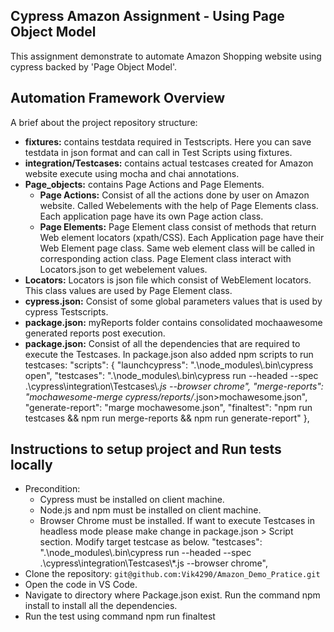 ## **Cypress Amazon Assignment - Using Page Object Model**

This assignment demonstrate to automate Amazon Shopping website using cypress backed by 'Page Object Model'.  

## Automation Framework Overview

A brief about the project repository structure:
  - **fixtures:** contains testdata required in Testscripts. Here you can save testdata in json format and can call in Test Scripts using fixtures.
  - **integration/Testcases:** contains actual testcases created for Amazon website execute using mocha and chai annotations. 
  - **Page_objects:** contains Page Actions and Page Elements.
     - **Page Actions:** Consist of all the actions done by user on Amazon website. Called Webelements with the help of Page Elements class. Each application page have its 
                         own Page action class. 
     - **Page Elements:** Page Element class consist of methods that return Web element locators (xpath/CSS). Each Application page have their Web Element page class. Same web 
                          element class will be called in corresponding action class. Page Element class interact with Locators.json to get webelement values.
  - **Locators:** Locators is json file which consist of WebElement locators. This class values are used by Page Element class. 
  - **cypress.json:** Consist of some global parameters values that is used by cypress Testscripts.
  - **package.json:** myReports folder contains consolidated mochaawesome generated reports post execution. 
  - **package.json:** Consist of all the dependencies that are required to execute the Testcases. In package.json also added npm scripts to run testcases:
                      "scripts": {
                      "launchcypress": ".\\node_modules\\.bin\\cypress open",
                      "testcases": ".\\node_modules\\.bin\\cypress run --headed --spec .\\cypress\\integration\\Testcases\\*.js --browser chrome",
                      "merge-reports": "mochawesome-merge cypress/reports/*.json>mochawesome.json",
                      "generate-report": "marge mochawesome.json",
                      "finaltest": "npm run testcases && npm run merge-reports && npm run generate-report"
                       },
         

## Instructions to setup project and Run tests locally

  - Precondition:
      - Cypress must be installed on client machine.
      - Node.js and npm must be installed on client machine.
      - Browser Chrome must be installed. If want to execute Testcases in headless mode please make change in package.json > Script section. Modify target testcase as below.
        "testcases": ".\\node_modules\\.bin\\cypress run --headed --spec .\\cypress\\integration\\Testcases\\*.js --browser chrome",
- Clone the repository: `git@github.com:Vik4290/Amazon_Demo_Pratice.git`
- Open the code in VS Code.
- Navigate to directory where Package.json exist. Run the command npm install to install all the dependencies. 
- Run the test using command npm run finaltest

